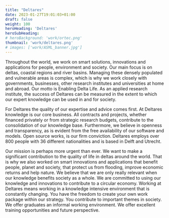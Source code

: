 ```yaml
---
title: "Deltares"
date: 2023-01-27T19:01:03+01:00
draft: false
weight: 100
heroHeading: 'Deltares'
heroSubHeading: 
# heroBackground: 'work/ortec.png'
thumbnail: 'work/deltares.png'
# images: ['work/ASML_banner.jpg']
---
```

Throughout the world, we work on smart solutions, innovations and applications for people, environment and society. Our main focus is on deltas, coastal regions and river basins. Managing these densely populated and vulnerable areas is complex, which is why we work closely with governments, businesses, other research institutes and universities at home and abroad. Our motto is Enabling Delta Life. As an applied research institute, the success of Deltares can be measured in the extent to which our expert knowledge can be used in and for society. 

For Deltares the quality of our expertise and advice comes first. At Deltares knowledge is our core business. All contracts and projects, whether financed privately or from strategic research budgets, contribute to the consolidation of our knowledge base. Furthermore, we believe in openness and transparency, as is evident from the free availability of our software and models. Open source works, is our firm conviction. Deltares employs over 800 people with 36 different nationalities and is based in Delft and Utrecht.

Our mission is perhaps more urgent than ever. We want to make a significant contribution to the quality of life in deltas around the world. That is why we also worked on smart innovations and applications that benefit people, planet and society, that protect us from flooding, improve economic returns and help nature. We believe that we are only really relevant when our knowledge benefits society as a whole. We are committed to using our knowledge and innovations to contribute to a circular economy. Working at Deltares means working in a knowledge intensive environment that is constantly changing. You have the freedom to create your own work package within our strategy. You contribute to important themes in society. We offer graduates an informal working environment. We offer excellent training opportunities and future perspective.